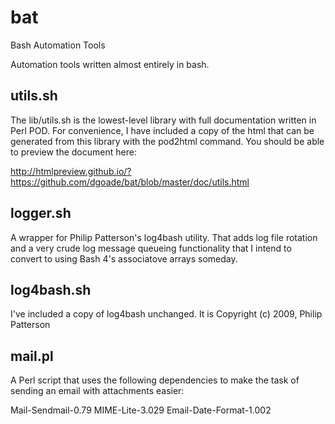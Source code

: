 bat
===

Bash Automation Tools

Automation tools written almost entirely in bash.

utils.sh
--------
The lib/utils.sh is the lowest-level library with full
documentation written in Perl POD. For convenience, I 
have included a copy of the html that can be generated
from this library with the pod2html command. You should
be able to preview the document here:

http://htmlpreview.github.io/?https://github.com/dgoade/bat/blob/master/doc/utils.html 

logger.sh
---------
A wrapper for Philip Patterson's log4bash utility. That adds
log file rotation and a very crude log message queueing 
functionality that I intend to convert to using Bash 4's
associatove arrays someday.


log4bash.sh
-----------
I've included a copy of log4bash unchanged. It is
Copyright (c) 2009, Philip Patterson

mail.pl
-------
A Perl script that uses the following dependencies to make
the task of sending an email with attachments easier:

Mail-Sendmail-0.79
MIME-Lite-3.029
Email-Date-Format-1.002
